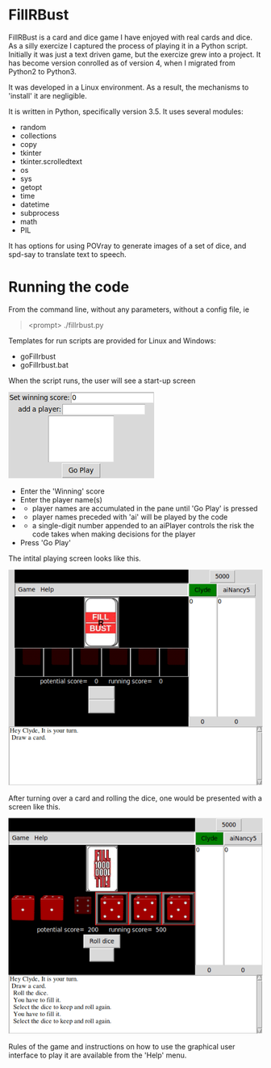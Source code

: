 # FillRBust
FillRBust is a card and dice game I have enjoyed with real cards and dice.
As a silly exercize I captured the process of playing it in a Python script.
Initially it was just a text driven game, but the exercize grew into a project.
It has become version conrolled as of version 4, when I migrated from
Python2 to Python3. 

It was developed in a Linux environment. 
As a result, the mechanisms to 'install' it are negligible.

It is written in Python, specifically version 3.5.
It uses several modules:

- random
- collections
- copy
- tkinter
- tkinter.scrolledtext
- os
- sys
- getopt
- time
- datetime
- subprocess
- math
- PIL

It has options for using POVray to generate images of a set of dice,
and spd-say to translate text to speech.

# Running the code
From the command line, without any parameters, without a config file, ie
> <prompt\> ./fillrbust.py

Templates for run scripts are provided for Linux and Windows:

- goFillrbust
- goFillrbust.bat


When the script runs, the user will see a start-up screen

![Start-up screen](README_dir/intStart.gif)

- Enter the 'Winning' score
- Enter the player name(s)
- - player names are accumulated in the pane until 'Go Play' is pressed
- - player names preceded with 'ai' will be played by the code
- - a single-digit number appended to an aiPlayer controls the risk the code takes when making decisions for the player
- Press 'Go Play'

The intital playing screen looks like this.

![initial game screen](README_dir/ready2play.gif)

After turning over a card and rolling the dice, one would be presented with a screen like this.

![initial game screen](README_dir/playing.gif)

Rules of the game and instructions on how to use the graphical user interface to play it are available from the 'Help' menu. 
